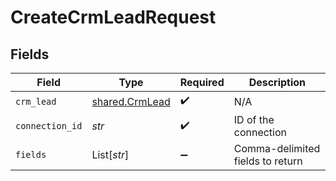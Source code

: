 # CreateCrmLeadRequest


## Fields

| Field                                            | Type                                             | Required                                         | Description                                      |
| ------------------------------------------------ | ------------------------------------------------ | ------------------------------------------------ | ------------------------------------------------ |
| `crm_lead`                                       | [shared.CrmLead](../../models/shared/crmlead.md) | :heavy_check_mark:                               | N/A                                              |
| `connection_id`                                  | *str*                                            | :heavy_check_mark:                               | ID of the connection                             |
| `fields`                                         | List[*str*]                                      | :heavy_minus_sign:                               | Comma-delimited fields to return                 |